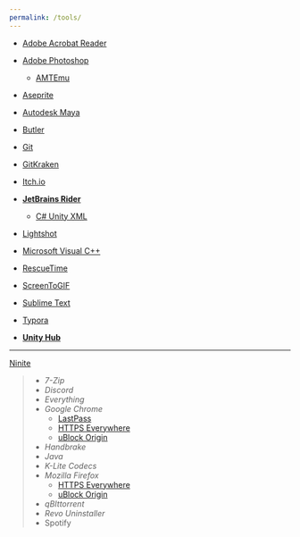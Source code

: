 ```yaml
---
permalink: /tools/
---
```


- [Adobe Acrobat Reader](https://get.adobe.com/reader/)

- [Adobe Photoshop](https://prodesigntools.com/adobe-cc-2018-direct-download-links.html)
  
  - [AMTEmu](https://www.zippyshare.com/plank28/bihtn6ew/dir.html)
  
- [Aseprite](https://dacap.itch.io/aseprite)

- [Autodesk Maya](https://manage.autodesk.com/cep/#products-services/all)

- [Butler](https://fasterthanlime.itch.io/butler)

- [Git](https://git-scm.com/download/win)

- [GitKraken](https://www.gitkraken.com/download/windows64)

- [Itch.io](https://itch.io/app)

- **[JetBrains Rider](https://www.jetbrains.com/rider/download/#section=windows)**
  
  - [C# Unity XML](https://gist.github.com/nyunesu/b88e9b03cf03372024d869b5a8040020)
  
- [Lightshot](https://app.prntscr.com/build/setup-lightshot.exe)

- [Microsoft Visual C++](https://www.techpowerup.com/download/visual-c-redistributable-runtime-package-all-in-one/)

- [RescueTime](https://www.rescuetime.com/download_windows)

- [ScreenToGIF](https://www.screentogif.com/downloads)

- [Sublime Text](https://www.sublimetext.com/3)

- [Typora](https://typora.io/#windows)

- **[Unity Hub](https://public-cdn.cloud.unity3d.com/hub/prod/UnityHubSetup.exe)**

  

------



[Ninite](https://ninite.com/.net4.8-7zip-adoptjavax11-air-chrome-discord-everything-firefox-handbrake-klitecodecs-qbittorrent-revo-spotify/)

> - *7-Zip*
> - *Discord*
> - *Everything*
> - *Google Chrome*
>   - [LastPass](https://chrome.google.com/webstore/detail/lastpass-free-password-ma/hdokiejnpimakedhajhdlcegeplioahd)
>   - [HTTPS Everywhere](https://chrome.google.com/webstore/detail/https-everywhere/gcbommkclmclpchllfjekcdonpmejbdp?hl=en)
>   - [uBlock Origin](https://chrome.google.com/webstore/detail/ublock-origin/cjpalhdlnbpafiamejdnhcphjbkeiagm?hl=en)
> - *Handbrake*
> - *Java*
> - *K-Lite Codecs*
> - *Mozilla Firefox*
>   - [HTTPS Everywhere](https://addons.mozilla.org/en-US/firefox/addon/https-everywhere/)
>   - [uBlock Origin](https://addons.mozilla.org/en-US/firefox/addon/ublock-origin/)
> - *qBIttorrent*
> - *Revo Uninstaller*
> - Spotify
